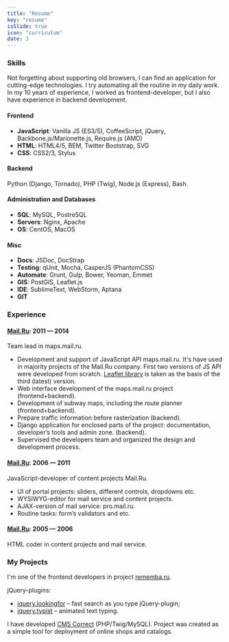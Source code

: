 ```yaml
---
title: "Resume"
key: "resume"
isSlide: true
icon: "curriculum"
date: 3
---
```


### Skills

Not forgetting about supporting old browsers, I can find an application for cutting-edge technologies. I try automating all the routine in my daily work. In my 10 years of experience, I worked as frontend-developer, but I also have experience in backend development.

#### Frontend

 * __JavaScript__: Vanilla JS (ES3/5), CoffeeScript, jQuery, Backbone.js/Marionette.js, Require.js (AMD)
 * __HTML__: HTML4/5, BEM, Twitter Bootstrap, SVG
 * __CSS__: CSS2/3, Stylus

#### Backend

Python (Django, Tornado), PHP (Twig), Node.js (Express), Bash.

#### Administration and Databases

 * __SQL__: MySQL, PostreSQL
 * __Servers__: Nginx, Apache
 * __OS__: CentOS, MacOS

#### Misc

 * __Docs__: JSDoc, DocStrap
 * __Testing__: qUnit, Mocha, CasperJS (PhantomCSS)
 * __Automate__: Grunt, Gulp, Bower, Yeoman, Emmet
 * __GIS__: PostGIS, Leaflet.js
 * __IDE__: SublimeText, WebStorm, Aptana
 * __GIT__

### Experience

#### [Mail.Ru](//mail.ru/): 2011 — 2014

Team lead in maps.mail.ru.

 * Development and support of JavaScript API maps.mail.ru. It's have used in majority projects of the Mail.Ru company. First two versions of JS API were developed from scratch. [Leaflet library](//leafletjs.com/) is taken as the basis of the third (latest) version.
 * Web interface development of the maps.mail.ru project (frontend+backend).
 * Development of subway maps, including the route planner (frontend+backend).
 * Prepare traffic information before rasterization (backend).
 * Django application for enclosed parts of the project: documentation, developer’s tools and admin zone. (backend).
 * Supervised the developers team and organized the design and development process.

 #### [Mail.Ru](//mail.ru/): 2006 — 2011

JavaScript-developer of content projects Mail.Ru.

 * UI of portal projects: sliders, different controls, dropdowns etc.
 * WYSIWYG-editor for mail service and content projects.
 * AJAX-version of mail service: pro.mail.ru.
 * Routine tasks: form’s validators and etc.

 #### [Mail.Ru](//mail.ru/): 2005 — 2006

HTML coder in content projects and mail service.

### My Projects

I'm one of the frontend developers in project [rememba.ru](//rememba.ru/).

jQuery-plugins:

 * [jquery.lookingfor](//github.com/albburtsev/jquery.lookingfor) – fast search as you type jQuery-plugin;
 * [jquery.typist](//github.com/albburtsev/jquery.typist) – animated text typing.


I have developed [CMS Correct](//cms-correct.ru/) (PHP/Twig/MySQL). Project was created as a simple tool for deployment of online shops and catalogs.
